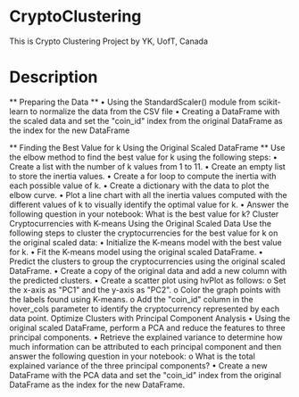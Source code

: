 # CryptoClustering
This is Crypto Clustering Project by YK, UofT, Canada

# Description

** Preparing the Data **
•	Using the StandardScaler() module from scikit-learn to normalize the data from the CSV file
•	Creating a DataFrame with the scaled data and set the "coin_id" index from the original DataFrame as the index for the new DataFrame

** Finding the Best Value for k Using the Original Scaled DataFrame **
Use the elbow method to find the best value for k using the following steps:
•	Create a list with the number of k values from 1 to 11.
•	Create an empty list to store the inertia values.
•	Create a for loop to compute the inertia with each possible value of k.
•	Create a dictionary with the data to plot the elbow curve.
•	Plot a line chart with all the inertia values computed with the different values of k to visually identify the optimal value for k.
•	Answer the following question in your notebook: What is the best value for k?
Cluster Cryptocurrencies with K-means Using the Original Scaled Data
Use the following steps to cluster the cryptocurrencies for the best value for k on the original scaled data:
•	Initialize the K-means model with the best value for k.
•	Fit the K-means model using the original scaled DataFrame.
•	Predict the clusters to group the cryptocurrencies using the original scaled DataFrame.
•	Create a copy of the original data and add a new column with the predicted clusters.
•	Create a scatter plot using hvPlot as follows:
o	Set the x-axis as "PC1" and the y-axis as "PC2".
o	Color the graph points with the labels found using K-means.
o	Add the "coin_id" column in the hover_cols parameter to identify the cryptocurrency represented by each data point.
Optimize Clusters with Principal Component Analysis
•	Using the original scaled DataFrame, perform a PCA and reduce the features to three principal components.
•	Retrieve the explained variance to determine how much information can be attributed to each principal component and then answer the following question in your notebook:
o	What is the total explained variance of the three principal components?
•	Create a new DataFrame with the PCA data and set the "coin_id" index from the original DataFrame as the index for the new DataFrame.
